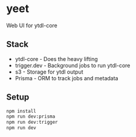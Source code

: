 # yeet

Web UI for ytdl-core

## Stack

- ytdl-core - Does the heavy lifting
- trigger.dev - Background jobs to run ytdl-core
- s3 - Storage for ytdl output
- Prisma - ORM to track jobs and metadata

## Setup

```bash
npm install
npm run dev:prisma
npm run dev:trigger
npm run dev
```
